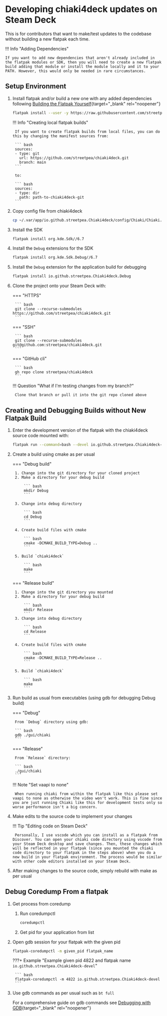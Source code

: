 # Developing chiaki4deck updates on Steam Deck

This is for contributors that want to make/test updates to the codebase without building a new flatpak each time.

!!! Info "Adding Dependencies"

    If you want to add new dependencies that aren't already included in the flatpak modules or SDK, then you will need to create a new flatpak build adding that module or install the module locally and it to your PATH. However, this would only be needed in rare circumstances.

## Setup Environment

1. Install flatpak and/or build a new one with any added dependencies following [Building the Flatpak Yourself](buildit.md){target="_blank" rel="noopener"}

    ``` bash
    flatpak install --user -y https://raw.githubusercontent.com/streetpea/chiaki4deck/main/scripts/flatpak/io.github.streetpea.Chiaki4deck-devel.flatpakref
    ```

    !!! Info "Creating local flatpak builds"

        If you want to create flatpak builds from local files, you can do this by changing the manifest sources from:

        ``` bash
        sources:
        - type: git
          url: https://github.com/streetpea/chiaki4deck.git
          branch: main
        ```

        to:

        ``` bash
        sources:
        - type: dir
          path: path-to-chiaki4deck-git
        ```

2. Copy config file from chiaki4deck

    ``` bash
    cp ~/.var/app/io.github.streetpea.Chiaki4deck/config/Chiaki/Chiaki.conf ~/.var/app/io.github.streetpea.Chiaki4deck-devel/config/Chiaki/Chiaki.conf 
    ```

3. Install the SDK

    ``` bash
    flatpak install org.kde.Sdk//6.7
    ```

4. Install the `Debug` extensions for the SDK

    ``` bash
    flatpak install org.kde.Sdk.Debug//6.7
    ```

5. Install the `Debug` extension for the application build for debugging

    ``` bash
    flatpak install io.github.streetpea.Chiaki4deck.Debug
    ```

6. Clone the project onto your Steam Deck with:

    === "HTTPS"

        ``` bash
        git clone --recurse-submodules https://github.com/streetpea/chiaki4deck.git
        ```

    === "SSH"

        ``` bash
        git clone --recurse-submodules git@github.com:streetpea/chiaki4deck.git 
        ```

    === "GitHub cli"

        ``` bash
        gh repo clone streetpea/chiaki4deck
        ```

    !!! Question "What if I'm testing changes from my branch?"

        Clone that branch or pull it into the git repo cloned above

## Creating and Debugging Builds without New Flatpak Build

1. Enter the development version of the flatpak with the chiaki4deck source code mounted with:

    ``` bash
    flatpak run --command=bash --devel io.github.streetpea.Chiaki4deck-devel
    ```

2. Create a build using cmake as per usual

    === "Debug build"

        1. Change into the git directory for your cloned project
        2. Make a directory for your debug build

            ``` bash
            mkdir Debug
            ```
            
        3. Change into debug directory

            ``` bash
            cd Debug
            ```

        4. Create build files with cmake

            ``` bash
            cmake -DCMAKE_BUILD_TYPE=Debug ..
            ```
        
        5. Build `chiaki4deck`

            ``` bash
            make
            ```

    === "Release build"

        1. Change into the git directory you mounted
        2. Make a directory for your debug build

            ``` bash
            mkdir Release
            ```
        3. Change into debug directory

            ``` bash
            cd Release
            ```

        4. Create build files with cmake

            ``` bash
            cmake -DCMAKE_BUILD_TYPE=Release ..
            ```
        
        5. Build `chiaki4deck`

            ``` bash
            make
            ```

3. Run build as usual from executables (using gdb for debugging Debug build)

    === "Debug"

        From `Debug` directory using gdb:

        ``` bash
        gdb ./gui/chiaki
        ```

    === "Release"

        From `Release` directory:

        ``` bash
        ./gui/chiaki
        ```

    !!! Note "Set vaapi to none"
        
        When running chiaki from within the flatpak like this please set vaapi to none as otherwise the video won't work. This is fine since you are just running Chiaki like this for development tests only so worse performance isn't a big concern.

4. Make edits to the source code to implement your changes

    !!! Tip "Editing code on Steam Deck"

        Personally, I use vscode which you can install as a flatpak from Discover. You can open your chiaki code directory using vscode from your Steam Deck desktop and save changes. Then, these changes which will be reflected in your flatpak (since you mounted the chiaki code directory to your flatpak in the steps above) when you do a new build in your flatpak environment. The process would be similar with other code editors installed on your Steam Deck.

5. After making changes to the source code, simply rebuild with make as per usual

## Debug Coredump From a flatpak

1. Get process from coredump

    1. Run coredumpctl

        ``` bash
        coredumpctl
        ```

    2. Get pid for your application from list

2. Open gdb session for your flatpak with the given pid
    
    ``` bash
    flatpak-coredumpctl -m given_pid flatpak_name
    ```

    ???+ Example "Example given pid 4822 and flatpak name `io.github.streetpea.Chiaki4deck-devel`"

        ``` bash
        flatpak-coredumpctl -m 4822 io.github.streetpea.Chiaki4deck-devel
        ```

3. Use gdb commands as per usual such as `bt full`

    For a comprehensive guide on gdb commands see [Debugging with GDB](https://www.eecs.umich.edu/courses/eecs373/readings/Debugger.pdf){target="_blank" rel="noopener"}
